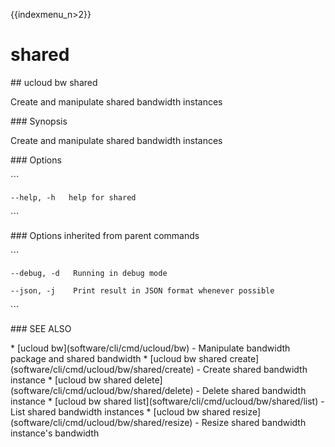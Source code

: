 {{indexmenu_n>2}}

# shared

\#\# ucloud bw shared

Create and manipulate shared bandwidth instances

\#\#\# Synopsis

Create and manipulate shared bandwidth instances

\#\#\# Options

\`\`\`

``` 
--help, -h   help for shared 
```

\`\`\`

\#\#\# Options inherited from parent commands

\`\`\`

``` 
--debug, -d   Running in debug mode 
```

``` 
--json, -j    Print result in JSON format whenever possible 
```

\`\`\`

\#\#\# SEE ALSO

\* \[ucloud bw\](software/cli/cmd/ucloud/bw) - Manipulate bandwidth
package and shared bandwidth \* \[ucloud bw shared
create\](software/cli/cmd/ucloud/bw/shared/create) - Create shared
bandwidth instance \* \[ucloud bw shared
delete\](software/cli/cmd/ucloud/bw/shared/delete) - Delete shared
bandwidth instance \* \[ucloud bw shared
list\](software/cli/cmd/ucloud/bw/shared/list) - List shared bandwidth
instances \* \[ucloud bw shared
resize\](software/cli/cmd/ucloud/bw/shared/resize) - Resize shared
bandwidth instance's bandwidth
